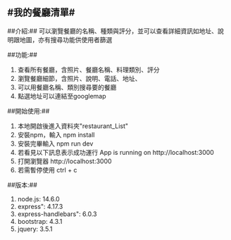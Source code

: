 #我的餐廳清單#
---
##介紹:##
可以瀏覽餐廳的名稱、種類與評分，並可以查看詳細資訊如地址、說明跟地圖，亦有搜尋功能供使用者篩選

##功能:##
1. 查看所有餐廳，含照片、餐廳名稱、料理類別、評分
2. 瀏覽餐廳細節，含照片、說明、電話、地址、
3. 可以用餐廳名稱、類別搜尋要的餐廳
4. 點選地址可以連結至googlemap 


##開始使用:##
1. 本地開啟後進入資料夾"restaurant_List"
2. 安裝npm，輸入
  npm install
3. 安裝完畢輸入
  npm run dev
4. 若看見以下訊息表示成功運行
  App is running on http://localhost:3000
5. 打開瀏覽器
  http://localhost:3000
6. 若需暫停使用
  ctrl + c



##版本:##
1. node.js: 14.6.0
2. express": 4.17.3
3. express-handlebars": 6.0.3
4. bootstrap: 4.3.1
5. jquery: 3.5.1